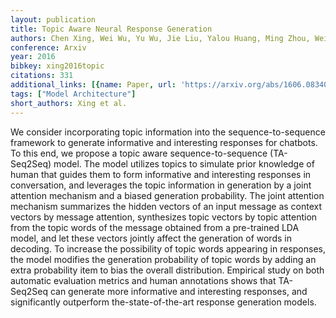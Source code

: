 ```yaml
---
layout: publication
title: Topic Aware Neural Response Generation
authors: Chen Xing, Wei Wu, Yu Wu, Jie Liu, Yalou Huang, Ming Zhou, Wei-ying Ma
conference: Arxiv
year: 2016
bibkey: xing2016topic
citations: 331
additional_links: [{name: Paper, url: 'https://arxiv.org/abs/1606.08340'}]
tags: ["Model Architecture"]
short_authors: Xing et al.
---
```

We consider incorporating topic information into the sequence-to-sequence
framework to generate informative and interesting responses for chatbots. To
this end, we propose a topic aware sequence-to-sequence (TA-Seq2Seq) model. The
model utilizes topics to simulate prior knowledge of human that guides them to
form informative and interesting responses in conversation, and leverages the
topic information in generation by a joint attention mechanism and a biased
generation probability. The joint attention mechanism summarizes the hidden
vectors of an input message as context vectors by message attention,
synthesizes topic vectors by topic attention from the topic words of the
message obtained from a pre-trained LDA model, and let these vectors jointly
affect the generation of words in decoding. To increase the possibility of
topic words appearing in responses, the model modifies the generation
probability of topic words by adding an extra probability item to bias the
overall distribution. Empirical study on both automatic evaluation metrics and
human annotations shows that TA-Seq2Seq can generate more informative and
interesting responses, and significantly outperform the-state-of-the-art
response generation models.
